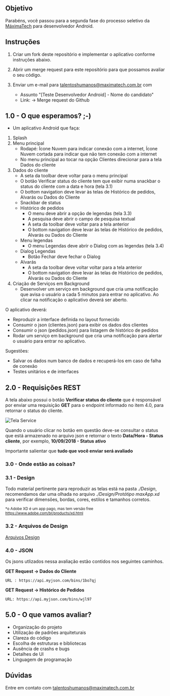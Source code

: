 ## Objetivo

Parabéns, você passou para a segunda fase do processo seletivo da [MáximaTech](https://maximatech.com.br/) para desenvolvedor
Android.

## Instruções

1. Criar um fork deste repositório e implementar o aplicativo conforme instruções abaixo. 
2. Abrir um merge request para este repositório para que possamos avaliar o seu código. 
3. Enviar um e-mail para <talentoshumanos@maximatech.com.br> com

	* Assunto "[Teste Desenvolvedor Android] - Nome do candidato"
	* Link: -> Merge request do Github

## 1.0 - O que esperamos?  ;-)

* Um aplicativo Android que faça:

1. Splash
2. Menu principal
    * Rodapé: Ícone Nuvem para indicar conexão com a internet, Ícone Nuvem cortada para indicar que não tem conexão com a internet
	* No menu principal ao tocar na opção Clientes direcionar para a tela Dados do cliente
3. Dados do cliente
	* A seta da toolbar deve voltar para o menu principal
	* O botão Verificar status do cliente tem que exibir numa snackbar o status do cliente com a data e hora (tela 3.1)
	* O bottom navigation deve levar às telas de Histórico de pedidos, Alvarás ou Dados do Cliente
    * Snackbar de status
    * Histórico de pedidos
	    * O menu deve abrir a opção de legendas (tela 3.3)
	    * A pesquisa deve abrir o campo de pesquisa textual
	    * A seta da toolbar deve voltar para a tela anterior
	    * O bottom navigation deve levar às telas de Histórico de pedidos, Alvarás ou Dados do Cliente
    * Menu legendas
	    * O menu Legendas deve abrir o Dialog com as legendas (tela 3.4)
    * Dialog Legendas
	    * Botão Fechar deve fechar o Dialog
    * Alvarás
	    * A seta da toolbar deve voltar voltar para a tela anterior
	    * O bottom navigation deve levar às telas de Histórico de pedidos, Alvarás ou Dados do Cliente
4. Criação de Serviços em Background
	* Desenvolver um serviço em background que cria uma notificação que avisa o usuário a cada 5 minutos para entrar no aplicativo. Ao clicar na notificação o aplicativo deverá ser aberto. 
	
O aplicativo deverá:

* Reproduzir a interface definida no layout fornecido
* Consumir o json (clientes.json) para exibir os dados dos clientes
* Consumir o json (pedidos.json) para listagem de histórico de pedidos
* Rodar um serviço em background que cria uma notificação para alertar o usuário para entrar no aplicativo. 


Sugestões:
* Salvar os dados num banco de dados e recuperá-los em caso de falha de conexão
* Testes unitários e de interfaces

## 2.0 - Requisições  REST 

A tela abaixo possui o botão **Verificar status do cliente** que é responsável por enviar uma requisição **GET** para o endpoint informado no item 4.0, para retornar o status do cliente. 

![Tela Service](https://github.com/talentosmaxima/Android/blob/master/Design/Screenshots/3.1%20-%20Cadastro%20do%20cliente%20%E2%80%93%20Snackbar%20de%20status.png)

Quando o usuário clicar no botão em questão deve-se consultar o status que está armazenado no arquivo json e retornar o texto **Data/Hora - Status cliente**, por exemplo, **10/09/2018 - Status ativo** 

Importante salientar que **tudo que você enviar será avaliado**

### 3.0 - Onde estão as coisas? 

### 3.1 - Design 

Todo material pertinente para reproduzir as telas está na pasta *./Design*, recomendamos dar uma olhada no arquivo *./Design/Protótipo maxApp.xd* para verificar dimensões, bordas, cores, estilos e tamanhos corretos.

<sub>*o Adobe XD é um app pago, mas tem versão free https://www.adobe.com/br/products/xd.html <sub>
	
### 3.2 - Arquivos de Design 

[Arquivos Design](https://github.com/talentosmaxima/Android/blob/master/Design/Prot%C3%B3tipo-maxApp.pdf)

### 4.0 - JSON 

Os jsons utlizados nessa avaliação estão contidos nos seguintes caminhos. 

**GET Request -> Dados do Cliente**

	URL : https://api.myjson.com/bins/1bo7qj

**GET Request -> Histórico de Pedidos**

	URL: https://api.myjson.com/bins/wjl97

## 5.0 - O que vamos avaliar?

* Organização do projeto
* Utilização de padrões arquiteturais
* Clareza do código
* Escolha de estruturas e bibliotecas
* Ausência de crashs e bugs
* Detalhes de UI
* Linguagem de programação

## Dúvidas

Entre em contato com <talentoshumanos@maximatech.com.br>
